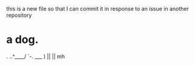 this is a new file so that I can commit it in response to an issue in another repository

# a dog.  

.
 ..^____/
`-. ___ )
  ||  || mh
